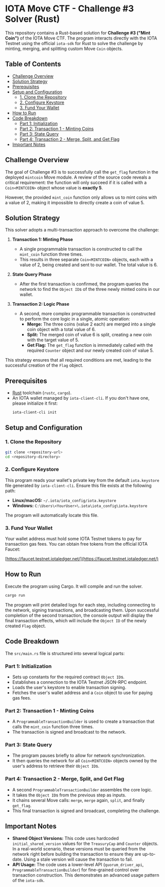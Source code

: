 # IOTA Move CTF - Challenge #3 Solver (Rust)

This repository contains a Rust-based solution for **Challenge #3 ("Mint Coin")** of the IOTA Move CTF. The program interacts directly with the IOTA Testnet using the official `iota-sdk` for Rust to solve the challenge by minting, merging, and splitting custom Move `Coin` objects.

## Table of Contents

- [Challenge Overview](#challenge-overview)
- [Solution Strategy](#solution-strategy)
- [Prerequisites](#prerequisites)
- [Setup and Configuration](#setup-and-configuration)
  - [1. Clone the Repository](#1-clone-the-repository)
  - [2. Configure Keystore](#2-configure-keystore)
  - [3. Fund Your Wallet](#3-fund-your-wallet)
- [How to Run](#how-to-run)
- [Code Breakdown](#code-breakdown)
  - [Part 1: Initialization](#part-1-initialization)
  - [Part 2: Transaction 1 - Minting Coins](#part-2-transaction-1---minting-coins)
  - [Part 3: State Query](#part-3-state-query)
  - [Part 4: Transaction 2 - Merge, Split, and Get Flag](#part-4-transaction-2---merge-split-and-get-flag)
- [Important Notes](#important-notes)

## Challenge Overview

The goal of Challenge #3 is to successfully call the `get_flag` function in the deployed `mintcoin` Move module. A review of the source code reveals a critical requirement: the function will only succeed if it is called with a `Coin<MINTCOIN>` object whose value is **exactly 5**.

However, the provided `mint_coin` function only allows us to mint coins with a value of 2, making it impossible to directly create a coin of value 5.

## Solution Strategy

This solver adopts a multi-transaction approach to overcome the challenge:

1.  **Transaction 1: Minting Phase**
    -   A single programmable transaction is constructed to call the `mint_coin` function three times.
    -   This results in three separate `Coin<MINTCOIN>` objects, each with a value of 2, being created and sent to our wallet. The total value is 6.

2.  **State Query Phase**
    -   After the first transaction is confirmed, the program queries the network to find the `Object ID`s of the three newly minted coins in our wallet.

3.  **Transaction 2: Logic Phase**
    -   A second, more complex programmable transaction is constructed to perform the core logic in a single, atomic operation:
        -   **Merge:** The three coins (value 2 each) are merged into a single coin object with a total value of 6.
        -   **Split:** The merged coin of value 6 is split, creating a new coin with the target value of 5.
        -   **Get Flag:** The `get_flag` function is immediately called with the required `Counter` object and our newly created coin of value 5.

This strategy ensures that all required conditions are met, leading to the successful creation of the `Flag` object.

## Prerequisites

-   [Rust](https://www.rust-lang.org/tools/install) toolchain (`rustc`, `cargo`).
-   An IOTA wallet managed by `iota-client-cli`. If you don't have one, please initialize it first:
    ```bash
    iota-client-cli init
    ```

## Setup and Configuration

### 1. Clone the Repository

```bash
git clone <repository-url>
cd <repository-directory>
```

### 2. Configure Keystore

This program reads your wallet's private key from the default `iota.keystore` file generated by `iota-client-cli`. Ensure this file exists at the following path:

-   **Linux/macOS:** `~/.iota/iota_config/iota.keystore`
-   **Windows:** `C:\Users\<YourUser>\.iota\iota_config\iota.keystore`

The program will automatically locate this file.

### 3. Fund Your Wallet

Your wallet address must hold some IOTA Testnet tokens to pay for transaction gas fees. You can obtain free tokens from the official IOTA Faucet:

[https://faucet.testnet.iotaledger.net/](https://faucet.testnet.iotaledger.net/)

## How to Run

Execute the program using Cargo. It will compile and run the solver.

```bash
cargo run
```

The program will print detailed logs for each step, including connecting to the network, signing transactions, and broadcasting them. Upon successful completion of the second transaction, the console output will display the final transaction effects, which will include the `Object ID` of the newly created `Flag` object.

## Code Breakdown

The `src/main.rs` file is structured into several logical parts:

### Part 1: Initialization

-   Sets up constants for the required contract `Object ID`s.
-   Establishes a connection to the IOTA Testnet JSON-RPC endpoint.
-   Loads the user's keystore to enable transaction signing.
-   Fetches the user's wallet address and a `Coin` object to use for paying gas fees.

### Part 2: Transaction 1 - Minting Coins

-   A `ProgrammableTransactionBuilder` is used to create a transaction that calls the `mint_coin` function three times.
-   The transaction is signed and broadcast to the network.

### Part 3: State Query

-   The program pauses briefly to allow for network synchronization.
-   It then queries the network for all `Coin<MINTCOIN>` objects owned by the user's address to retrieve their `Object ID`s.

### Part 4: Transaction 2 - Merge, Split, and Get Flag

-   A second `ProgrammableTransactionBuilder` assembles the core logic.
-   It takes the `Object ID`s from the previous step as inputs.
-   It chains several Move calls: `merge`, `merge` again, `split`, and finally `get_flag`.
-   This final transaction is signed and broadcast, completing the challenge.

## Important Notes

-   **Shared Object Versions:** This code uses hardcoded `initial_shared_version` values for the `TreasuryCap` and `Counter` objects. In a real-world scenario, these versions must be queried from the network right before building the transaction to ensure they are up-to-date. Using a stale version will cause the transaction to fail.
-   **API Usage:** The code uses a lower-level API (`quorum_driver_api`, `ProgrammableTransactionBuilder`) for fine-grained control over transaction construction. This demonstrates an advanced usage pattern of the `iota-sdk`.